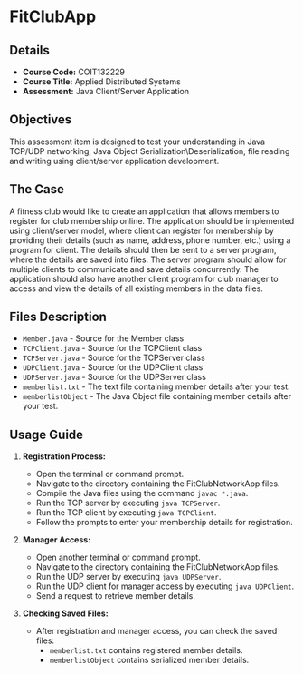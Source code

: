 # FitClubApp

## Details

- **Course Code:** COIT132229
- **Course Title:** Applied Distributed Systems
- **Assessment:**  Java Client/Server Application


## Objectives

This assessment item is designed to test your understanding in Java TCP/UDP networking, Java Object Serialization\Deserialization, file reading and writing using client/server application development.

## The Case

A fitness club would like to create an application that allows members to register for club membership online. The application should be implemented using client/server model, where client can register for membership by providing their details (such as name, address, phone number, etc.) using a program for client. The details should then be sent to a server program, where the details are saved into files. The server program should allow for multiple clients to communicate and save details concurrently. The application should also have another client program for club manager to access and view the details of all existing members in the data files.

## Files Description

- `Member.java` - Source for the Member class
- `TCPClient.java` - Source for the TCPClient class
- `TCPServer.java` - Source for the TCPServer class
- `UDPClient.java` - Source for the UDPClient class
- `UDPServer.java` - Source for the UDPServer class
- `memberlist.txt` - The text file containing member details after your test.
- `memberlistObject` - The Java Object file containing member details after your test.

## Usage Guide

1. **Registration Process:**
   - Open the terminal or command prompt.
   - Navigate to the directory containing the FitClubNetworkApp files.
   - Compile the Java files using the command `javac *.java`.
   - Run the TCP server by executing `java TCPServer`.
   - Run the TCP client by executing `java TCPClient`.
   - Follow the prompts to enter your membership details for registration.

2. **Manager Access:**
   - Open another terminal or command prompt.
   - Navigate to the directory containing the FitClubNetworkApp files.
   - Run the UDP server by executing `java UDPServer`.
   - Run the UDP client for manager access by executing `java UDPClient`.
   - Send a request to retrieve member details.

3. **Checking Saved Files:**
   - After registration and manager access, you can check the saved files:
     - `memberlist.txt` contains registered member details.
     - `memberlistObject` contains serialized member details.